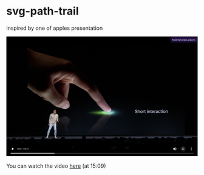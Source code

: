 # svg-path-trail
inspired by one of apples presentation

[![apple presentation preview](https://raw.githubusercontent.com/gobinda-das-dev/svg-path-trail/refs/heads/main/public/preview.png)](https://developer.apple.com/videos/play/wwdc2018/803/)


You can watch the video [here](https://developer.apple.com/videos/play/wwdc2018/803/) (at 15:09)